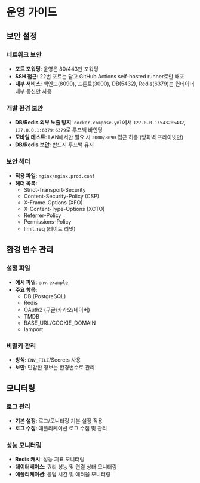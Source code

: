 # 운영 가이드

## 보안 설정

### 네트워크 보안
- **포트 포워딩**: 운영은 80/443만 포워딩
- **SSH 접근**: 22번 포트는 닫고 GitHub Actions self-hosted runner로만 배포
- **내부 서비스**: 백엔드(8090), 프론트(3000), DB(5432), Redis(6379)는 컨테이너 내부 통신만 사용

### 개발 환경 보안
- **DB/Redis 외부 노출 방지**: `docker-compose.yml`에서 `127.0.0.1:5432:5432`, `127.0.0.1:6379:6379`로 루프백 바인딩
- **모바일 테스트**: LAN에서만 필요 시 `3000/8090` 접근 허용 (방화벽 프라이빗만)
- **DB/Redis 보안**: 반드시 루프백 유지

### 보안 헤더
- **적용 파일**: `nginx/nginx.prod.conf`
- **헤더 목록**:
  - Strict-Transport-Security
  - Content-Security-Policy (CSP)
  - X-Frame-Options (XFO)
  - X-Content-Type-Options (XCTO)
  - Referrer-Policy
  - Permissions-Policy
  - limit_req (레이트 리밋)

## 환경 변수 관리

### 설정 파일
- **예시 파일**: `env.example`
- **주요 항목**:
  - DB (PostgreSQL)
  - Redis
  - OAuth2 (구글/카카오/네이버)
  - TMDB
  - BASE_URL/COOKIE_DOMAIN
  - Iamport

### 비밀키 관리
- **방식**: `ENV_FILE`/Secrets 사용
- **보안**: 민감한 정보는 환경변수로 관리

## 모니터링

### 로그 관리
- **기본 설정**: 로그/모니터링 기본 설정 적용
- **로그 수집**: 애플리케이션 로그 수집 및 관리

### 성능 모니터링
- **Redis 캐시**: 성능 지표 모니터링
- **데이터베이스**: 쿼리 성능 및 연결 상태 모니터링
- **애플리케이션**: 응답 시간 및 에러율 모니터링

